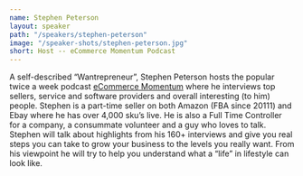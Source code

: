 ```yaml
---
name: Stephen Peterson
layout: speaker
path: "/speakers/stephen-peterson"
image: "/speaker-shots/stephen-peterson.jpg"
short: Host -- eCommerce Momentum Podcast
---
```


A self-described “Wantrepreneur”, Stephen Peterson hosts the popular twice a week podcast [eCommerce Momentum](http://ecommercemomentum.com/) where he interviews top sellers, service and software providers and overall interesting (to him) people. Stephen is a part-time seller on both Amazon (FBA since 20111) and Ebay where he has over 4,000 sku’s live. He is also a Full Time Controller for a company, a consummate volunteer and a guy who loves to talk. Stephen will talk about highlights from his 160+ interviews and give you real steps you can take to grow your business to the levels you really want. From his viewpoint he will try to help you understand what a “life” in lifestyle can look like.
